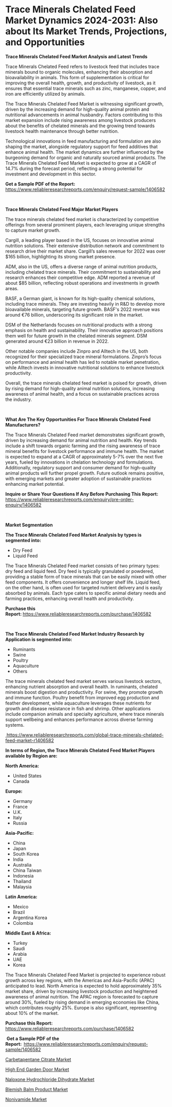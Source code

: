 <p><h1>Trace Minerals Chelated Feed Market Dynamics 2024-2031: Also about Its Market Trends, Projections, and Opportunities</h1></p><p><strong>Trace Minerals Chelated Feed Market Analysis and Latest Trends</strong></p>
<p><p>Trace Minerals Chelated Feed refers to livestock feed that includes trace minerals bound to organic molecules, enhancing their absorption and bioavailability in animals. This form of supplementation is critical for improving the overall health, growth, and productivity of livestock, as it ensures that essential trace minerals such as zinc, manganese, copper, and iron are efficiently utilized by animals.</p><p>The Trace Minerals Chelated Feed Market is witnessing significant growth, driven by the increasing demand for high-quality animal protein and nutritional advancements in animal husbandry. Factors contributing to this market expansion include rising awareness among livestock producers about the benefits of chelated minerals and the growing trend towards livestock health maintenance through better nutrition.</p><p>Technological innovations in feed manufacturing and formulation are also shaping the market, alongside regulatory support for feed additives that enhance animal health. The market dynamics are further influenced by the burgeoning demand for organic and naturally sourced animal products. The Trace Minerals Chelated Feed Market is expected to grow at a CAGR of 14.7% during the forecast period, reflecting a strong potential for investment and development in this sector.</p></p>
<p><strong>Get a Sample PDF of the Report:&nbsp;</strong> <a href="https://www.reliableresearchreports.com/enquiry/request-sample/1406582?utm_campaign=1289&utm_medium=2&utm_source=Github&utm_content=ia&utm_term=27092024&utm_id=trace-minerals-chelated-feed">https://www.reliableresearchreports.com/enquiry/request-sample/1406582</a></p>
<p>&nbsp;</p>
<p><strong>Trace Minerals Chelated Feed Major Market Players</strong></p>
<p><p>The trace minerals chelated feed market is characterized by competitive offerings from several prominent players, each leveraging unique strengths to capture market growth.</p><p>Cargill, a leading player based in the US, focuses on innovative animal nutrition solutions. Their extensive distribution network and commitment to research drive their market share. Cargill’s sales revenue for 2022 was over $165 billion, highlighting its strong market presence.</p><p>ADM, also in the US, offers a diverse range of animal nutrition products, including chelated trace minerals. Their commitment to sustainability and research enhances their competitive edge. ADM reported a revenue of about $85 billion, reflecting robust operations and investments in growth areas.</p><p>BASF, a German giant, is known for its high-quality chemical solutions, including trace minerals. They are investing heavily in R&D to develop more bioavailable minerals, targeting future growth. BASF's 2022 revenue was around €76 billion, underscoring its significant role in the market.</p><p>DSM of the Netherlands focuses on nutritional products with a strong emphasis on health and sustainability. Their innovative approach positions them well for future growth in the chelated minerals segment. DSM generated around €23 billion in revenue in 2022.</p><p>Other notable companies include Zinpro and Alltech in the US, both recognized for their specialized trace mineral formulations. Zinpro’s focus on performance and animal health has led to notable market penetration, while Alltech invests in innovative nutritional solutions to enhance livestock productivity.</p><p>Overall, the trace minerals chelated feed market is poised for growth, driven by rising demand for high-quality animal nutrition solutions, increasing awareness of animal health, and a focus on sustainable practices across the industry.</p></p>
<p>&nbsp;</p>
<p><strong>What Are The Key Opportunities For Trace Minerals Chelated Feed Manufacturers?</strong></p>
<p><p>The Trace Minerals Chelated Feed market demonstrates significant growth, driven by increasing demand for animal nutrition and health. Key trends include a shift towards organic farming and the rising awareness of trace mineral benefits for livestock performance and immune health. The market is expected to expand at a CAGR of approximately 5-7% over the next five years, fueled by innovations in chelation technology and formulations. Additionally, regulatory support and consumer demand for high-quality animal products will further propel growth. Future outlook remains positive, with emerging markets and greater adoption of sustainable practices enhancing market potential.</p></p>
<p><strong>Inquire or Share Your Questions If Any Before Purchasing This Report:</strong> <a href="https://www.reliableresearchreports.com/enquiry/pre-order-enquiry/1406582?utm_campaign=1289&utm_medium=2&utm_source=Github&utm_content=ia&utm_term=27092024&utm_id=trace-minerals-chelated-feed">https://www.reliableresearchreports.com/enquiry/pre-order-enquiry/1406582</a></p>
<p>&nbsp;</p>
<p><strong>Market Segmentation</strong></p>
<p><strong>The Trace Minerals Chelated Feed Market Analysis by types is segmented into:</strong></p>
<p><ul><li>Dry Feed</li><li>Liquid Feed</li></ul></p>
<p><p>The Trace Minerals Chelated Feed market consists of two primary types: dry feed and liquid feed. Dry feed is typically granulated or powdered, providing a stable form of trace minerals that can be easily mixed with other feed components. It offers convenience and longer shelf life. Liquid feed, on the other hand, is often used for targeted nutrient delivery and is easily absorbed by animals. Each type caters to specific animal dietary needs and farming practices, enhancing overall health and productivity.</p></p>
<p><strong>Purchase this Report:&nbsp;</strong><a href="https://www.reliableresearchreports.com/purchase/1406582?utm_campaign=1289&utm_medium=2&utm_source=Github&utm_content=ia&utm_term=27092024&utm_id=trace-minerals-chelated-feed">https://www.reliableresearchreports.com/purchase/1406582</a></p>
<p>&nbsp;</p>
<p><strong>The Trace Minerals Chelated Feed Market Industry Research by Application is segmented into:</strong></p>
<p><ul><li>Ruminants</li><li>Swine</li><li>Poultry</li><li>Aquaculture</li><li>Others</li></ul></p>
<p><p>The trace minerals chelated feed market serves various livestock sectors, enhancing nutrient absorption and overall health. In ruminants, chelated minerals boost digestion and productivity. For swine, they promote growth and immune function. Poultry benefit from improved egg production and feather development, while aquaculture leverages these nutrients for growth and disease resistance in fish and shrimp. Other applications include companion animals and specialty agriculture, where trace minerals support wellbeing and enhances performance across diverse farming systems.</p></p>
<p><a href="https://www.reliableresearchreports.com/global-trace-minerals-chelated-feed-market-r1406582?utm_campaign=1289&utm_medium=2&utm_source=Github&utm_content=ia&utm_term=27092024&utm_id=trace-minerals-chelated-feed">&nbsp;https://www.reliableresearchreports.com/global-trace-minerals-chelated-feed-market-r1406582</a></p>
<p><strong>In terms of Region, the Trace Minerals Chelated Feed Market Players available by Region are:</strong></p>
<p>
    <p> <strong> North America: </strong>
        <ul>
            <li>United States</li>
            <li>Canada</li>
        </ul>
        </p> 
    <p> <strong> Europe: </strong>
        <ul>
            <li>Germany</li>
            <li>France</li>
            <li>U.K.</li>
            <li>Italy</li>
            <li>Russia</li>
        </ul>
        </p> 
    <p> <strong> Asia-Pacific: </strong>
        <ul>
            <li>China</li>
            <li>Japan</li>
            <li>South Korea</li>
            <li>India</li>
            <li>Australia</li>
            <li>China Taiwan</li>
            <li>Indonesia</li>
            <li>Thailand</li>
            <li>Malaysia</li>
        </ul>
        </p> 
    <p> <strong> Latin America: </strong>
        <ul>
            <li>Mexico</li>
            <li>Brazil</li>
            <li>Argentina Korea</li>
            <li>Colombia</li>
        </ul>
        </p> 
    <p> <strong> Middle East & Africa: </strong>
        <ul>
            <li>Turkey</li>
            <li>Saudi</li>
            <li>Arabia</li>
            <li>UAE</li>
            <li>Korea</li>
        </ul>
    </p>
    </p>
<p><p>The Trace Minerals Chelated Feed Market is projected to experience robust growth across key regions, with the Americas and Asia-Pacific (APAC) anticipated to lead. North America is expected to hold approximately 35% market share, driven by increasing livestock production and heightened awareness of animal nutrition. The APAC region is forecasted to capture around 30%, fueled by rising demand in emerging economies like China, which contributes roughly 25%. Europe is also significant, representing about 10% of the market.</p></p>
<p><strong>Purchase this Report: </strong><a href="https://www.reliableresearchreports.com/purchase/1406582?utm_campaign=1289&utm_medium=2&utm_source=Github&utm_content=ia&utm_term=27092024&utm_id=trace-minerals-chelated-feed">https://www.reliableresearchreports.com/purchase/1406582</a></p>
<p>&nbsp;<strong>Get a Sample PDF of the Report:&nbsp;&nbsp;</strong><a href="https://www.reliableresearchreports.com/enquiry/request-sample/1406582?utm_campaign=1289&utm_medium=2&utm_source=Github&utm_content=ia&utm_term=27092024&utm_id=trace-minerals-chelated-feed">https://www.reliableresearchreports.com/enquiry/request-sample/1406582</a></p>
<p><strong></strong></p>
<p><p><a href="https://www.linkedin.com/pulse/carbetapentane-citrate-market-size-growing-cagr-9-report-tuzre?trackingId=tqyo5ZlRQDq3dEk5bnm4PA%3D%3D&utm_campaign=1289&utm_medium=2&utm_source=Github&utm_content=ia&utm_term=27092024&utm_id=trace-minerals-chelated-feed">Carbetapentane Citrate Market</a></p><p><a href="https://issuu.com/reportprime-2/docs/high-end-garden-door-market-size-20_2455fe48008764?utm_campaign=1289&utm_medium=2&utm_source=Github&utm_content=ia&utm_term=27092024&utm_id=trace-minerals-chelated-feed">High End Garden Door Market</a></p><p><a href="https://www.linkedin.com/pulse/naloxone-hydrochloride-dihydrate-market-overview-global-k5cje?trackingId=7zkDjrorQMWPMjuUECJeNw%3D%3D&utm_campaign=1289&utm_medium=2&utm_source=Github&utm_content=ia&utm_term=27092024&utm_id=trace-minerals-chelated-feed">Naloxone Hydrochloride Dihydrate Market</a></p><p><a href="https://issuu.com/reportprime-2/docs/blemish-balm-product-market-size-20_2de3d64d971592?utm_campaign=1289&utm_medium=2&utm_source=Github&utm_content=ia&utm_term=27092024&utm_id=trace-minerals-chelated-feed">Blemish Balm Product Market</a></p><p><a href="https://www.linkedin.com/pulse/nonivamide-market-size-growing-cagr-141-report-covers-analysis-fe68e?trackingId=0Wt1RwNcSfGE5yq2nUdiTw%3D%3D&utm_campaign=1289&utm_medium=2&utm_source=Github&utm_content=ia&utm_term=27092024&utm_id=trace-minerals-chelated-feed">Nonivamide Market</a></p></p>